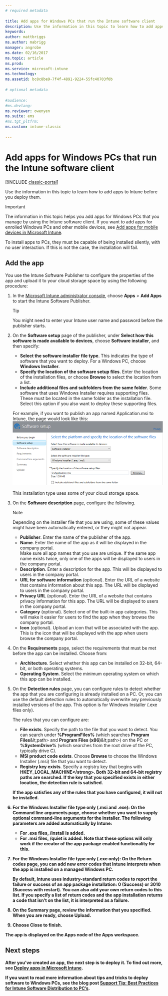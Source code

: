 ```yaml
---
# required metadata

title: Add apps for Windows PCs that run the Intune software client
description: Use the information in this topic to learn how to add apps for Windows PCs to Intune before you deploy them.
keywords:
author: mattbriggs
ms.author: mabrigg
manager: angrobe
ms.date: 02/16/2017
ms.topic: article
ms.prod:
ms.service: microsoft-intune
ms.technology:
ms.assetid: bc8c8be9-7f4f-4891-9224-55fc40703f0b

# optional metadata

#audience:
#ms.devlang:
ms.reviewer: owenyen
ms.suite: ems
#ms.tgt_pltfrm:
ms.custom: intune-classic

---
```


# Add apps for Windows PCs that run the Intune software client

[!INCLUDE [classic-portal](../includes/classic-portal.md)]

Use the information in this topic to learn how to add apps to Intune before you deploy them.

> [!IMPORTANT]
> The information in this topic helps you add apps for Windows PCs that you manage by using the Intune software client. If you want to add apps for enrolled Windows PCs and other mobile devices, see [Add apps for mobile devices in Microsoft Intune](add-apps-for-mobile-devices-in-microsoft-intune.md).

To install apps to PCs, they must be capable of being installed silently, with no user interaction. If this is not the case, the installation will fail.


## Add the app
You use the Intune Software Publisher to configure the properties of the app and upload it to your cloud storage space by using the following procedure:

1. In the [Microsoft Intune administrator console](https://manage.microsoft.com), choose **Apps** &gt; **Add Apps** to start the Intune Software Publisher.

   > [!TIP]
   > You might need to enter your Intune user name and password before the publisher starts.

2. On the **Software setup** page of the publisher, under **Select how this software is made available to devices**, choose **Software installer**, and then specify:

   - **Select the software installer file type**. This indicates the type of software that you want to deploy. For a Windows PC, choose **Windows Installer**.
   - **Specify the location of the software setup files**. Enter the location of the installation files, or choose **Browse** to select the location from a list.
   - **Include additional files and subfolders from the same folder**. Some software that uses Windows Installer requires supporting files. These must be located in the same folder as the installation file. Select this option if you also want to deploy these supporting files.

   For example, if you want to publish an app named Application.msi to Intune, the page would look like this:
   ![Software setup page of the publisher](./media/publisher-for-pc.png)

   This installation type uses some of your cloud storage space.

3. On the **Software description** page, configure the following.

   > [!NOTE]
   > Depending on the installer file that you are using, some of these values might have been automatically entered, or they might not appear.

   - **Publisher**. Enter the name of the publisher of the app.
   - **Name**. Enter the name of the app as it will be displayed in the company portal.<br />Make sure all app names that you use are unique. If the same app name exists twice, only one of the apps will be displayed to users in the company portal.
   - **Description**. Enter a description for the app. This will be displayed to users in the company portal.
   - **URL for software information** (optional). Enter the URL of a website that contains information about this app. The URL will be displayed to users in the company portal.
   - **Privacy URL** (optional). Enter the URL of a website that contains privacy information for this app. The URL will be displayed to users in the company portal.
   - **Category** (optional). Select one of the built-in app categories. This will make it easier for users to find the app when they browse the company portal.
   - **Icon** (optional). Upload an icon that will be associated with the app. This is the icon that will be displayed with the app when users browse the company portal.

4. On the **Requirements** page, select the requirements that must be met before the app can be installed. Choose from:

   - **Architecture**. Select whether this app can be installed on 32-bit, 64-bit, or both operating systems.
   - **Operating System**. Select the minimum operating system on which this app can be installed.

5. On the **Detection rules** page, you can configure rules to detect whether the app that you are configuring is already installed on a PC. Or,  you can use the default detection rules to automatically overwrite any previously installed versions of the app. This option is for Windows Installer (.exe files only).

   The rules that you can configure are:
   - **File exists**. Specify the path to the file that you want to detect. You can search under **%ProgramFiles%** (which searches **Program Files**\&lt;path&gt; and **Program Files (x86)**\&lt;path&gt;) on the PC or **%SystemDrive%** (which searches from the root drive of the PC, typically drive C).
   - **MSI product code exists**. Choose **Browse** to choose the Windows Installer (.msi) file that you want to detect.
   - <strong>Registry key exists</strong>. Specify a registry key that begins with <strong>HKEY_LOCAL_MACHINE\</strong>. Both 32-bit and 64-bit registry paths are searched. If the key that you specified exists in either location, the detection rule is satisfied.

   If the app satisfies any of the rules that you have configured, it will not be installed.

6. For the **Windows Installer** file type only (.msi and .exe): On the **Command line arguments** page, choose whether you want to supply optional command-line arguments for the installer.
   The following parameters are added automatically by Intune:
   - For .exe files, **/install** is added.
   - For .msi files, **/quiet** is added.
   Note that these options will only work if the creator of the app package enabled functionality for this.

7. For the **Windows Installer** file type only (.exe only): On the **Return codes** page, you can add new error codes that Intune interprets when the app is installed on a managed Windows PC.

   By default, Intune uses industry-standard return codes to report the failure or success of an app package installation: **0** (Success) or **3010** (Success with restart). You can also add your own return codes to this list. If you specify a list of return codes and the app installation returns a code that isn't on the list, it is interpreted as a failure.

8. On the **Summary** page, review the information that you specified. When you are ready, choose **Upload**.

9. Choose **Close** to finish.

The app is displayed on the **Apps** node of the **Apps** workspace.

## Next steps

After you've created an app, the next step is to deploy it. To find out more, see [Deploy apps in Microsoft Intune](deploy-apps.md).

If you want to read more information about tips and tricks to deploy software to Windows PCs, see the blog post [Support Tip: Best Practices for Intune Software Distribution to PC’s](https://blogs.technet.microsoft.com/intunesupport/2016/06/13/support-tip-best-practices-for-intune-software-distribution-to-pcs/).
